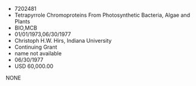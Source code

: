 * 7202481
* Tetrapyrrole Chromoproteins From Photosynthetic Bacteria,   Algae and Plants
* BIO,MCB
* 01/01/1973,06/30/1977
* Christoph H.W. Hirs, Indiana University
* Continuing Grant
*   name not available
* 06/30/1977
* USD 60,000.00

NONE